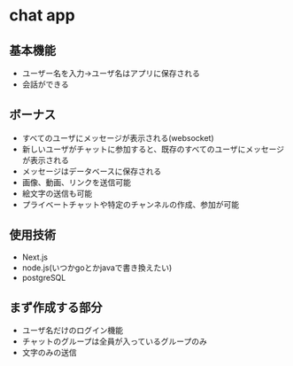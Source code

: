 # chat app

## 基本機能
- ユーザー名を入力→ユーザ名はアプリに保存される
- 会話ができる

## ボーナス
- すべてのユーザにメッセージが表示される(websocket)
- 新しいユーザがチャットに参加すると、既存のすべてのユーザにメッセージが表示される
- メッセージはデータベースに保存される
- 画像、動画、リンクを送信可能
- 絵文字の送信も可能
- プライベートチャットや特定のチャンネルの作成、参加が可能

## 使用技術
- Next.js
- node.js(いつかgoとかjavaで書き換えたい)
- postgreSQL

## まず作成する部分
- ユーザ名だけのログイン機能
- チャットのグループは全員が入っているグループのみ
- 文字のみの送信